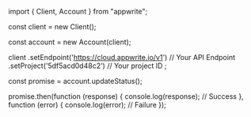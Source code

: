 import { Client, Account } from "appwrite";

const client = new Client();

const account = new Account(client);

client
    .setEndpoint('https://cloud.appwrite.io/v1') // Your API Endpoint
    .setProject('5df5acd0d48c2') // Your project ID
;

const promise = account.updateStatus();

promise.then(function (response) {
    console.log(response); // Success
}, function (error) {
    console.log(error); // Failure
});